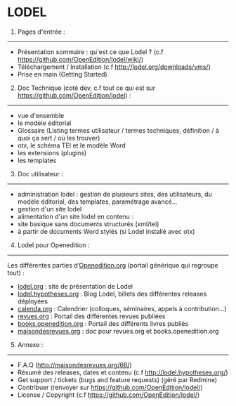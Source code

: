 LODEL
=====

1. 	Pages d'entrée :
------------------------

- Présentation sommaire : qu'est ce que Lodel ? (c.f <https://github.com/OpenEdition/lodel/wiki/>)
- Téléchargement / Installation (c.f <http://lodel.org/downloads/vms/>)
- Prise en main (Getting Started)


2.	Doc Technique (coté dev, c.f tout ce qui est sur <https://github.com/OpenEdition/lodel>) :
--------------------------------------------------------------------------------------------------

- vue d'ensemble
- le modèle éditorial
- Glossaire (Listing termes utilisateur / termes techniques, définition / à quoi ça sert / où les trouver)
- otx, le schéma TEI et le modèle Word
- les extensions (plugins)
- les templates


3.	Doc utilisateur :
-------------------------

- administration lodel : gestion de plusieurs sites, des utilisateurs, du modèle éditorial, des templates, paramétrage avancé...
- gestion d'un site lodel
- alimentation d'un site lodel en contenu :
- site basique sans documents structurés (xml/tei)
- à partir de documents Word stylés (si Lodel installé avec otx)


4.	Lodel pour Openedition :
--------------------------------

Les différentes parties d’[Openedition.org](https://www.openedition.org) (portail générique qui regroupe tout) :
- [lodel.org](<https://www.lodel.org/>) : site de présentation de Lodel
- [lodel.hypotheses.org](<https://www.lodel.hypotheses.org/>) : Blog Lodel, billets des différentes releases déployées
- [calenda.org](<https://www.calenda.org/>) : Calendrier (colloques, séminaires, appels à contribution…)
- [revues.org](<https://www.revues.org/>) : Portail des différentes revues publiées
- [books.openedition.org](<https://books.openedition.org/>) : Portail des différents livres publiés
- [maisondesrevues.org](<https://www.maisondesrevues.org/>) : doc pour revues.org et books.openedition.org


5.	Annexe :
----------------

- F.A.Q (<http://maisondesrevues.org/66/>)
- Résumé des releases, dates et contenu (c.f <http://lodel.hypotheses.org/>)
- Get support / tickets (bugs and feature requests) (géré par Redmine)
- Contribuer (renvoyer sur <https://github.com/OpenEdition/lodel/>)
- License / Copyright (c.f <https://github.com/OpenEdition/lodel/>)

